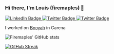 ### Hi there, I'm Louis (firemaples) 👋

<div id="badges">
  <a href="https://linkedin.com/in/louis-chen-lc">
    <img src="https://img.shields.io/badge/LinkedIn-blue?style=for-the-badge&logo=linkedin&logoColor=white" alt="LinkedIn Badge"/>
  </a>
  <a href="https://twitter.com/firemaples">
    <img src="https://img.shields.io/badge/Twitter-blue?style=for-the-badge&logo=twitter&logoColor=white" alt="Twitter Badge"/>
  </a>
  <a href="https://stackoverflow.com/users/2906153">
    <img src="https://img.shields.io/badge/Stackoverflow-F58025?style=for-the-badge&logo=stackoverflow&logoColor=white" alt="Twitter Badge"/>
  </a>
  
</div>

I worked on <a href='https://play.google.com/store/apps/details?id=com.mambet.tv&hl=en&gl=US'>Booyah</a> in Garena

![Firemaples' GitHub stats](https://github-readme-stats.vercel.app/api?username=firemaples&show_icons=true&theme=tokyonight)

[![GitHub Streak](https://github-readme-streak-stats.herokuapp.com?user=firemaples&theme=tokyonight)](https://git.io/streak-stats)


<!--
**firemaples/firemaples** is a ✨ _special_ ✨ repository because its `README.md` (this file) appears on your GitHub profile.

Here are some ideas to get you started:

- 🔭 I’m currently working on ...
- 🌱 I’m currently learning ...
- 👯 I’m looking to collaborate on ...
- 🤔 I’m looking for help with ...
- 💬 Ask me about ...
- 📫 How to reach me: ...
- 😄 Pronouns: ...
- ⚡ Fun fact: ...
-->
